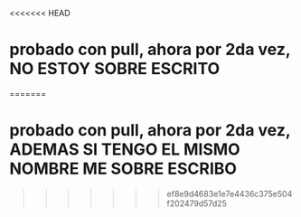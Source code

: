 <<<<<<< HEAD
# probado con pull, ahora por 2da vez, NO ESTOY SOBRE ESCRITO
=======
# probado con pull, ahora por 2da vez, ADEMAS SI TENGO EL MISMO NOMBRE ME SOBRE ESCRIBO
>>>>>>> ef8e9d4683e1e7e4436c375e504f202479d57d25

